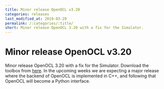 ```yaml
---
title: Minor release OpenOCL v3.20
categories: releases
last_modified_at: 2019-03-29
permalink: /:categories/:title/
short: Minor release OpenOCL 3.20 with a fix for the Simulator.
---
```


# Minor release OpenOCL v3.20

Minor release OpenOCL 3.20 with a fix for the Simulator. Download the toolbox from [here](/get-started/). 
In the upcoming weeks we are expecting a major release where the backend of OpenOCL is implemented in C++, and following that OpenOCL will become a Python interface.
